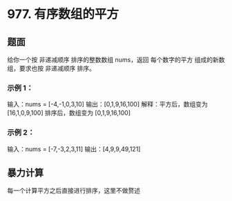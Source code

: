 # 977. 有序数组的平方

## 题面

给你一个按 非递减顺序 排序的整数数组 nums，返回 每个数字的平方 组成的新数组，要求也按 非递减顺序 排序。

### 示例 1：

输入：nums = [-4,-1,0,3,10]
输出：[0,1,9,16,100]
解释：平方后，数组变为 [16,1,0,9,100]
排序后，数组变为 [0,1,9,16,100]

### 示例 2：

输入：nums = [-7,-3,2,3,11]
输出：[4,9,9,49,121]

## 暴力计算

每一个计算平方之后直接进行排序，这里不做赘述

## 